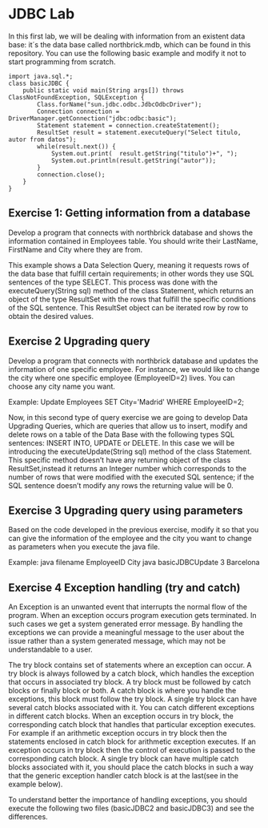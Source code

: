 # JDBC Lab

In this first lab, we will be dealing with information from an existent data base: it´s the data base called northbrick.mdb, which can be found in this repository. 
You can use the following basic example and modify it not to start programming from scratch. 

```
import java.sql.*;
class basicJDBC {
    public static void main(String args[]) throws ClassNotFoundException, SQLException {
        Class.forName("sun.jdbc.odbc.JdbcOdbcDriver");
        Connection connection = DriverManager.getConnection("jdbc:odbc:basic");
        Statement statement = connection.createStatement();
        ResultSet result = statement.executeQuery("Select titulo, autor from datos");
        while(result.next()) {
            System.out.print(  result.getString("titulo")+", ");
            System.out.println(result.getString("autor"));
        }
        connection.close();
    }
}
````
## Exercise 1: Getting information from a database
Develop a program that connects with northbrick database and shows the information contained in Employees table. You should write their LastName, FirstName and City where they are from. 

This example shows a Data Selection Query, meaning it requests rows of the data base that fulfill certain requirements; in other words they use SQL sentences of the type SELECT.
This process was done with the executeQuery(String sql) method of the class Statement, which returns an object of the type ResultSet with the rows that fulfill the specific conditions of the SQL sentence. This ResultSet object can be iterated row by row to obtain the
desired values.

## Exercise 2 Upgrading query
Develop a program that connects with northbrick database and updates the information of one specific employee. For instance, we would like to change the city where one specific employee (EmployeeID=2) lives. You can choose any city name you want. 

Example: Update Employees SET City='Madrid' WHERE EmployeeID=2;

Now, in this second type of query exercise we are going to develop Data Upgrading Queries, which are queries that allow us to insert, modify and delete rows on a table of the Data Base with the following types SQL sentences: INSERT INTO, UPDATE or DELETE.
In this case we will be introducing the executeUpdate(String sql) method of the class Statement. This specific method doesn’t have any returning object of the class ResultSet,instead it returns an Integer number which corresponds to the number of rows that were modified
with the executed SQL sentence; if the SQL sentence doesn’t modify any rows the returning value will be 0.

## Exercise 3 Upgrading query using parameters
Based on the code developed in the previous exercise, modify it so that you can give the information of the employee and the city you want to change as parameters when you execute the java file. 

Example: java filename EmployeeID City
         java basicJDBCUpdate 3 Barcelona
         
## Exercise 4 Exception handling (try and catch)

An Exception is an unwanted event that interrupts the normal flow of the program. When an exception occurs program execution gets terminated. In such cases we get a system generated error message. By handling the exceptions we can provide a meaningful message to the user about the issue rather than a system generated message, which may not be understandable to a user.

The try block contains set of statements where an exception can occur. A try block is always followed by a catch block, which handles the exception that occurs in associated try block. A try block must be followed by catch blocks or finally block or both.
A catch block is where you handle the exceptions, this block must follow the try block. A single try block can have several catch blocks associated with it. You can catch different exceptions in different catch blocks. When an exception occurs in try block, the corresponding catch block that handles that particular exception executes. For example if an arithmetic exception occurs in try block then the statements enclosed in catch block for arithmetic exception executes.
If an exception occurs in try block then the control of execution is passed to the corresponding catch block. A single try block can have multiple catch blocks associated with it, you should place the catch blocks in such a way that the generic exception handler catch block is at the last(see in the example below).

To understand better the importance of handling exceptions, you should execute the following two files (basicJDBC2 and basicJDBC3) and see the differences.  

